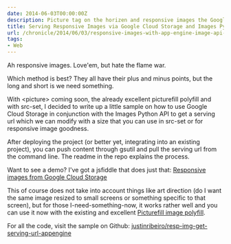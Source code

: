 ```yaml
---
date: 2014-06-03T00:00:00Z
description: Picture tag on the horizen and responsive images the Google Cloud Storage way with Python. Sample code included.
title: Serving Responsive Images via Google Cloud Storage and Images Python API
url: /chronicle/2014/06/03/responsive-images-with-app-engine-image-api-gcs-gsutil/
tags:
- Web
---
```


Ah responsive images. Love'em, but hate the flame war.

Which method is best? They all have their plus and minus points, but the long and short is we need something.

With &lt;picture&gt; coming soon, the already excellent picturefill polyfill and with src-set, I decided to write up a little sample on how to use Google Cloud Storage in conjunction with the Images Python API to get a serving url which we can modify with a size that you can use in src-set or <picture> for responsive image goodness.

After deploying the project (or better yet, integrating into an existing project), you can push content through gsutil and pull the serving url from the command line. The readme in the repo explains the process.

Want to see a demo? I've got a jsfiddle that does just that: [Responsive images from Google Cloud Storage](http://jsfiddle.net/justinribeiro/kTVHd/)

This of course does not take into account things like art direction (do I want the same image resized to small screens or something specific to that screen), but for those I-need-something-now, it works rather well and you can use it now with the existing and excellent [Picturefill image polyfill](https://github.com/scottjehl/picturefill).

For all the code, visit the sample on Github: [justinribeiro/resp-img-get-serving-url-appengine](https://github.com/justinribeiro/resp-img-get-serving-url-appengine)

